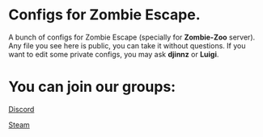 # Configs for Zombie Escape.

A bunch of configs for Zombie Escape (specially for **Zombie-Zoo** server). Any file you see here is public, you can take it without questions. If you want to edit some private configs, you may ask **djinnz** or **Luigi**.


# You can join our groups:
[Discord](https://discord.gg/MwxXsBQeug)

[Steam](https://steamcommunity.com/groups/Zombie-Zoo)
